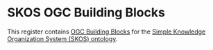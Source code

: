 # SKOS OGC Building Blocks

This register contains [OGC Building Blocks](https://blocks.ogc.org) for the [Simple Knowledge Organization System
(SKOS) ontology](https://www.w3.org/2004/02/skos/).